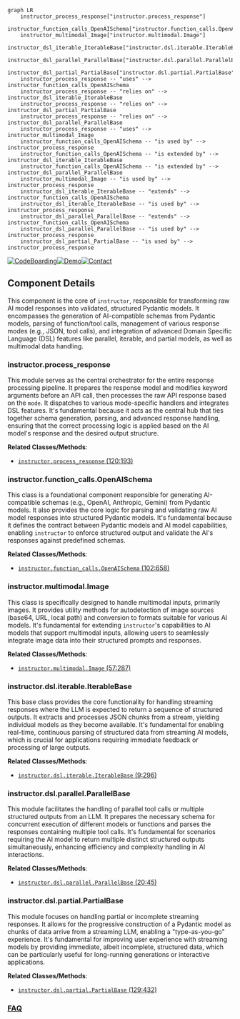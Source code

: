 ```mermaid
graph LR
    instructor_process_response["instructor.process_response"]
    instructor_function_calls_OpenAISchema["instructor.function_calls.OpenAISchema"]
    instructor_multimodal_Image["instructor.multimodal.Image"]
    instructor_dsl_iterable_IterableBase["instructor.dsl.iterable.IterableBase"]
    instructor_dsl_parallel_ParallelBase["instructor.dsl.parallel.ParallelBase"]
    instructor_dsl_partial_PartialBase["instructor.dsl.partial.PartialBase"]
    instructor_process_response -- "uses" --> instructor_function_calls_OpenAISchema
    instructor_process_response -- "relies on" --> instructor_dsl_iterable_IterableBase
    instructor_process_response -- "relies on" --> instructor_dsl_partial_PartialBase
    instructor_process_response -- "relies on" --> instructor_dsl_parallel_ParallelBase
    instructor_process_response -- "uses" --> instructor_multimodal_Image
    instructor_function_calls_OpenAISchema -- "is used by" --> instructor_process_response
    instructor_function_calls_OpenAISchema -- "is extended by" --> instructor_dsl_iterable_IterableBase
    instructor_function_calls_OpenAISchema -- "is extended by" --> instructor_dsl_parallel_ParallelBase
    instructor_multimodal_Image -- "is used by" --> instructor_process_response
    instructor_dsl_iterable_IterableBase -- "extends" --> instructor_function_calls_OpenAISchema
    instructor_dsl_iterable_IterableBase -- "is used by" --> instructor_process_response
    instructor_dsl_parallel_ParallelBase -- "extends" --> instructor_function_calls_OpenAISchema
    instructor_dsl_parallel_ParallelBase -- "is used by" --> instructor_process_response
    instructor_dsl_partial_PartialBase -- "is used by" --> instructor_process_response
```
[![CodeBoarding](https://img.shields.io/badge/Generated%20by-CodeBoarding-9cf?style=flat-square)](https://github.com/CodeBoarding/GeneratedOnBoardings)[![Demo](https://img.shields.io/badge/Try%20our-Demo-blue?style=flat-square)](https://www.codeboarding.org/demo)[![Contact](https://img.shields.io/badge/Contact%20us%20-%20contact@codeboarding.org-lightgrey?style=flat-square)](mailto:contact@codeboarding.org)

## Component Details

This component is the core of `instructor`, responsible for transforming raw AI model responses into validated, structured Pydantic models. It encompasses the generation of AI-compatible schemas from Pydantic models, parsing of function/tool calls, management of various response modes (e.g., JSON, tool calls), and integration of advanced Domain Specific Language (DSL) features like parallel, iterable, and partial models, as well as multimodal data handling.

### instructor.process_response
This module serves as the central orchestrator for the entire response processing pipeline. It prepares the response model and modifies keyword arguments before an API call, then processes the raw API response based on the `mode`. It dispatches to various mode-specific handlers and integrates DSL features. It's fundamental because it acts as the central hub that ties together schema generation, parsing, and advanced response handling, ensuring that the correct processing logic is applied based on the AI model's response and the desired output structure.


**Related Classes/Methods**:

- <a href="https://github.com/567-labs/instructor/blob/master/instructor/process_response.py#L120-L193" target="_blank" rel="noopener noreferrer">`instructor.process_response` (120:193)</a>


### instructor.function_calls.OpenAISchema
This class is a foundational component responsible for generating AI-compatible schemas (e.g., OpenAI, Anthropic, Gemini) from Pydantic models. It also provides the core logic for parsing and validating raw AI model responses into structured Pydantic models. It's fundamental because it defines the contract between Pydantic models and AI model capabilities, enabling `instructor` to enforce structured output and validate the AI's responses against predefined schemas.


**Related Classes/Methods**:

- <a href="https://github.com/567-labs/instructor/blob/master/instructor/function_calls.py#L102-L658" target="_blank" rel="noopener noreferrer">`instructor.function_calls.OpenAISchema` (102:658)</a>


### instructor.multimodal.Image
This class is specifically designed to handle multimodal inputs, primarily images. It provides utility methods for autodetection of image sources (base64, URL, local path) and conversion to formats suitable for various AI models. It's fundamental for extending `instructor`'s capabilities to AI models that support multimodal inputs, allowing users to seamlessly integrate image data into their structured prompts and responses.


**Related Classes/Methods**:

- <a href="https://github.com/567-labs/instructor/blob/master/instructor/multimodal.py#L57-L287" target="_blank" rel="noopener noreferrer">`instructor.multimodal.Image` (57:287)</a>


### instructor.dsl.iterable.IterableBase
This base class provides the core functionality for handling streaming responses where the LLM is expected to return a sequence of structured outputs. It extracts and processes JSON chunks from a stream, yielding individual models as they become available. It's fundamental for enabling real-time, continuous parsing of structured data from streaming AI models, which is crucial for applications requiring immediate feedback or processing of large outputs.


**Related Classes/Methods**:

- <a href="https://github.com/567-labs/instructor/blob/master/instructor/dsl/iterable.py#L9-L296" target="_blank" rel="noopener noreferrer">`instructor.dsl.iterable.IterableBase` (9:296)</a>


### instructor.dsl.parallel.ParallelBase
This module facilitates the handling of parallel tool calls or multiple structured outputs from an LLM. It prepares the necessary schema for concurrent execution of different models or functions and parses the responses containing multiple tool calls. It's fundamental for scenarios requiring the AI model to return multiple distinct structured outputs simultaneously, enhancing efficiency and complexity handling in AI interactions.


**Related Classes/Methods**:

- <a href="https://github.com/567-labs/instructor/blob/master/instructor/dsl/parallel.py#L20-L45" target="_blank" rel="noopener noreferrer">`instructor.dsl.parallel.ParallelBase` (20:45)</a>


### instructor.dsl.partial.PartialBase
This module focuses on handling partial or incomplete streaming responses. It allows for the progressive construction of a Pydantic model as chunks of data arrive from a streaming LLM, enabling a "type-as-you-go" experience. It's fundamental for improving user experience with streaming models by providing immediate, albeit incomplete, structured data, which can be particularly useful for long-running generations or interactive applications.


**Related Classes/Methods**:

- <a href="https://github.com/567-labs/instructor/blob/master/instructor/dsl/partial.py#L129-L432" target="_blank" rel="noopener noreferrer">`instructor.dsl.partial.PartialBase` (129:432)</a>




### [FAQ](https://github.com/CodeBoarding/GeneratedOnBoardings/tree/main?tab=readme-ov-file#faq)